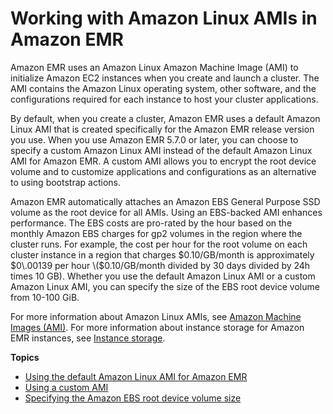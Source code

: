 # Working with Amazon Linux AMIs in Amazon EMR<a name="emr-ami"></a>

Amazon EMR uses an Amazon Linux Amazon Machine Image \(AMI\) to initialize Amazon EC2 instances when you create and launch a cluster\. The AMI contains the Amazon Linux operating system, other software, and the configurations required for each instance to host your cluster applications\.

By default, when you create a cluster, Amazon EMR uses a default Amazon Linux AMI that is created specifically for the Amazon EMR release version you use\. When you use Amazon EMR 5\.7\.0 or later, you can choose to specify a custom Amazon Linux AMI instead of the default Amazon Linux AMI for Amazon EMR\. A custom AMI allows you to encrypt the root device volume and to customize applications and configurations as an alternative to using bootstrap actions\.

Amazon EMR automatically attaches an Amazon EBS General Purpose SSD volume as the root device for all AMIs\. Using an EBS\-backed AMI enhances performance\. The EBS costs are pro\-rated by the hour based on the monthly Amazon EBS charges for gp2 volumes in the region where the cluster runs\. For example, the cost per hour for the root volume on each cluster instance in a region that charges $0\.10/GB/month is approximately $0\.00139 per hour \($0\.10/GB/month divided by 30 days divided by 24h times 10 GB\)\. Whether you use the default Amazon Linux AMI or a custom Amazon Linux AMI, you can specify the size of the EBS root device volume from 10\-100 GiB\.

For more information about Amazon Linux AMIs, see [Amazon Machine Images \(AMI\)](https://docs.aws.amazon.com/AWSEC2/latest/UserGuide/AMIs.html)\. For more information about instance storage for Amazon EMR instances, see [Instance storage](emr-plan-storage.md)\.

**Topics**
+ [Using the default Amazon Linux AMI for Amazon EMR](emr-default-ami.md)
+ [Using a custom AMI](emr-custom-ami.md)
+ [Specifying the Amazon EBS root device volume size](emr-custom-ami-boot-volume-size.md)